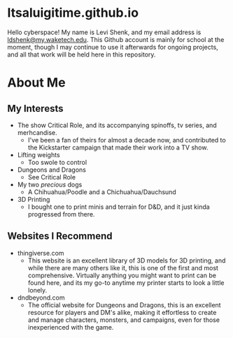 # Itsaluigitime.github.io
Hello cyberspace! My name is Levi Shenk, and my email address is ldshenk@my.waketech.edu. This Github account is mainly for school at the moment, though I may continue to use it afterwards for ongoing projects, and all that work will be held here in this repository.

# About Me  

## My Interests  
* The show Critical Role, and its accompanying spinoffs, tv series, and merhcandise.
	* I've been a fan of theirs for almost a decade now, and contributed to the Kickstarter campaign that made their work into a TV show.
* Lifting weights
	* Too swole to control
* Dungeons and Dragons
	* See Critical Role
* My two _precious_ dogs
	* A Chihuahua/Poodle and a Chichuahua/Dauchsund
* 3D Printing
	* I bought one to print minis and terrain for D&D, and it just kinda progressed from there.


## Websites I Recommend

* thingiverse.com
	* This website is an excellent library of 3D models for 3D printing, and while there are many others like it, this is one of the first and most comprehensive. Virtually anything you might want to print can be found here, and its my go-to anytime my printer starts to look a little lonely.  
* dndbeyond.com
	* The official website for Dungeons and Dragons, this is an excellent resource for players and DM's alike, making it effortless to create and manage characters, monsters, and campaigns, even for those inexperienced with the game.